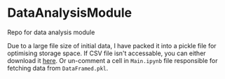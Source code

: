 # DataAnalysisModule
Repo for data analysis module


Due to a large file size of initial data, I have packed it into a pickle file for optimising storage space. If CSV file isn't accessable, you can either download it [here](https://catalog.data.gov/dataset/motor-vehicle-collisions-crashes). Or un-comment a cell in `Main.ipynb` file responsible for fetching data from `DataFramed.pkl`.